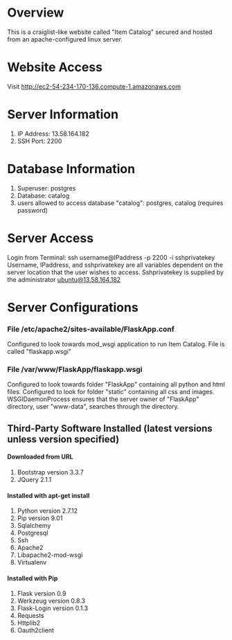 # Overview

This is a craiglist-like website called "Item Catalog" secured and hosted from an apache-configured linux server.

# Website Access

Visit http://ec2-54-234-170-136.compute-1.amazonaws.com

# Server Information

1. IP Address: 13.58.164.182
2. SSH Port: 2200

# Database Information

1. Superuser: postgres
2. Database: catalog
3. users allowed to access database "catalog": postgres, catalog (requires password)

# Server Access

Login from Terminal: ssh username@IPaddress -p 2200 -i sshprivatekey
Username, IPaddress, and sshprivatekey are all variables dependent on the server location that the user wishes to access.
Sshprivatekey is supplied by the administrator ubuntu@13.58.164.182

# Server Configurations

###	File /etc/apache2/sites-available/FlaskApp.conf

Configured to look towards mod_wsgi application to run Item Catalog.
File is called "flaskapp.wsgi"

###	File /var/www/FlaskApp/flaskapp.wsgi

Configured to look towards folder "FlaskApp" containing all python and html files.
Configured to look for folder "static" containing all css and images.
WSGIDaemonProcess ensures that the server owner of "FlaskApp" directory, user "www-data", searches through the directory.

## Third-Party Software Installed (latest versions unless version specified)

####	Downloaded from URL

1. Bootstrap version 3.3.7
2. JQuery 2.1.1

#### 	Installed with apt-get install

1. Python version 2.7.12
2. Pip version 9.01
3. Sqlalchemy
4. Postgresql
5. Ssh
6. Apache2
7. Libapache2-mod-wsgi
8. Virtualenv

####	Installed with Pip

1. Flask version 0.9
2. Werkzeug version 0.8.3
3. Flask-Login version 0.1.3
4. Requests
5. Httplib2
6. Oauth2client


